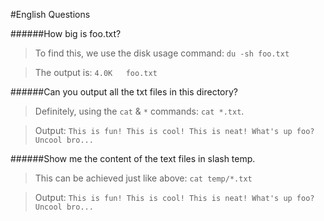 #English Questions

######How big is foo.txt?

>To find this, we use the disk usage command: `du -sh foo.txt`

>The output is: `4.0K	foo.txt`

######Can you output all the txt files in this directory?

>Definitely, using the `cat` & `*` commands: `cat *.txt`.

>Output: `This is fun!
          This is cool!
          This is neat!
          What's up foo?
          Uncool bro...`
          
######Show me the content of the text files in slash temp.

>This can be achieved just like above: `cat temp/*.txt`

>Output: `This is fun!
          This is cool!
          This is neat!
          What's up foo?
          Uncool bro...`
